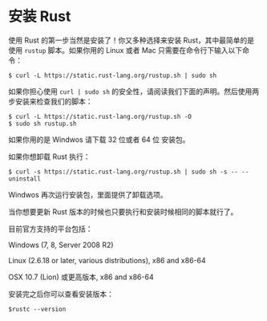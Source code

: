 安装 Rust
===

使用 Rust 的第一步当然是安装了！你又多种选择来安装 Rust，其中最简单的是使用 `rustup` 脚本。如果你用的 Linux 或者 Mac 只需要在命令行下输入以下命令：

	$ curl -L https://static.rust-lang.org/rustup.sh | sudo sh
	
如果你担心使用 `curl | sudo sh` 的安全性，请阅读我们下面的声明。然后使用两步安装来检查我们的脚本：

	$ curl -L https://static.rust-lang.org/rustup.sh -O
	$ sudo sh rustup.sh
	
如果你用的是 Windwos 请下载 32 位或者 64 位 安装包。

如果你想卸载 Rust 执行：

	$ curl -s https://static.rust-lang.org/rustup.sh | sudo sh -s -- --uninstall
	
Windwos 再次运行安装包，里面提供了卸载选项。

当你想要更新 Rust 版本的时候也只要执行和安装时候相同的脚本就行了。

目前官方支持的平台包括：

Windows (7, 8, Server 2008 R2)

Linux (2.6.18 or later, various distributions), x86 and x86-64

OSX 10.7 (Lion) 或更高版本, x86 and x86-64

安装完之后你可以查看安装版本：

	$rustc --version
	
